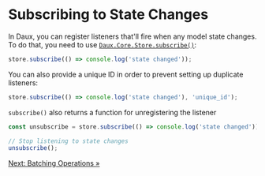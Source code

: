 # Subscribing to State Changes

In Daux, you can register listeners that'll fire when any model state changes. To do that, you need to use [`Daux.Core.Store.subscribe()`](../store.md#subscribe):

```javascript
store.subscribe(() => console.log('state changed'));
```

You can also provide a unique ID in order to prevent setting up duplicate listeners:

```javascript
store.subscribe(() => console.log('state changed'), 'unique_id');
```

`subscribe()` also returns a function for unregistering the listener

```javascript
const unsubscribe = store.subscribe(() => console.log('state changed'));

// Stop listening to state changes
unsubscribe();
```

[Next: Batching Operations »](06-batching-operations.md)
